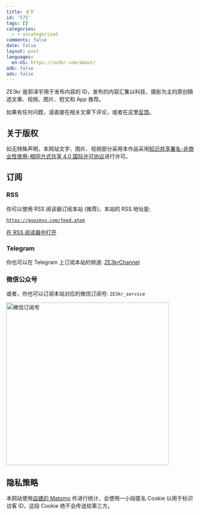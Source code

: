 ```yaml
---
title: 关于
id: '575'
tags: []
categories:
  - - uncategorized
comments: false
date: false
layout: post
languages:
  en-US: https://ze3kr.com/about/
adb: false
ads: false
---
```


ZE3kr 是郭泽宇用于发布内容的 ID，发布的内容汇集以科技、摄影为主的原创精选文章、视频、图片、短文和 App 推荐。

如果有任何问题，请直接在相关文章下评论，或者在这里[反馈](https://github.com/ZE3kr/guozeyu.com/issues)。

## 关于版权

如无特殊声明，本网站文字、图片、视频部分采用本作品采用[知识共享署名-非商业性使用-相同方式共享 4.0 国际许可协议](https://creativecommons.org/licenses/by-nc-sa/4.0/)进行许可。

## 订阅

### RSS

你可以使用 RSS 阅读器订阅本站 (推荐)，本站的 RSS 地址是:

[`https://guozeyu.com/feed.atom`](https://guozeyu.com/feed.atom)

[在 RSS 阅读器中打开](feed://guozeyu.com/feed.atom)

### Telegram

你也可以在 Telegram 上订阅本站的频道: [ZE3krChannel](https://t.me/ZE3krChannel)

### 微信公众号

或者，你也可以订阅本站对应的微信订阅号: `ZE3kr_service`

<img src="https://cdn.ze3kr.com/6T-behmofKYLsxlrK0l_MQ/5e3d710c-ad7a-4992-d98a-1ae0dedc1901/extra" alt="微信订阅号" width="430" height="430"/>

<!-- ### 邮件列表

你也可以订阅我们的邮件列表。只需要发送一个空邮件到 [`cn-subscribe@ze3kr.com`](mailto:cn-subscribe@ze3kr.com)，然后你会收到回信，询问你是否要接受订阅，请按照回信的提示进行操作即可。请将 `ze3kr.com` 添加至信任的联系人，以防止邮件被归类为垃圾邮件。 -->

## 隐私策略

本网站使用[自建的 Matomo](https://guozeyu.com/2016/01/piwik-wordpress/) 件进行统计，会使用一小段匿名 Cookie 以用于标识访客 ID，这段 Cookie 绝不会传送给第三方。
